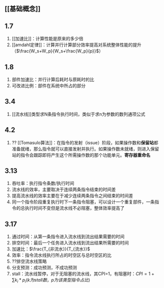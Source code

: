 
## [[基础概念]]


## 1.7
1.  [[加速比]]：计算性能是原来的多少倍
2.  [[amdahl定律]]：计算并行计算部分效率提高对系统整体性能的提升（$\frac{W_s+W_p}{W_s+\frac{W_p}{p}}$）

## 1.8
1.  部件加速比：并行计算后耗时与原耗时的比
2.  可改进比例：部件在系统中所占的部分


## 3.4
1.  [[流水线]]类型求N条指令执行时间，类似于求n为参数的数列通项公式


## 4.2
1.  ?? [[Tomasulo算法]]：在指令的发射（issue）阶段，如果操作数和**保留站**都准备就绪，那么指令就可以直接发射并执行。如果操作数未就绪，则进入保留站的指令会跟踪即将产生这个所需操作数的那个功能单元。**寄存器重命名**    


## 3.13
1. 吞吐率：执行指令条数/执行时间
2. 流水线的效率，主要取决于连续两条指令结束的时间差
3. 提高流水线的效率主要在于减少连续两条指令之间结束的时间差
4. 同一个指令阶段重复执行时下一条指令阻塞，可以设计一个重复部件，一条指令的总执行时间不变但是流水线不必阻塞，整体效率提高了


## 3.17
1. 通过时间：从第一条指令进入流水线到流出结果需要的时间
2. 排空时间：最后一个任务进入流水线到流出结果所需要的时间
3. 加速比：$\frac{T_{非流水}}{T_{流水}}$
4. 效率：指令流水线执行所占的时空区与总时空区的比
5. ??排空流水线策略
6. 分支预测：成功预测，不成功预测
7. stall：流水线暂停，对于无阻塞的流水线，其CPI=1，有阻塞时：$CPI=1+\sum{k_i*p_i}(k为stall数，p为该类型指令占比)$
